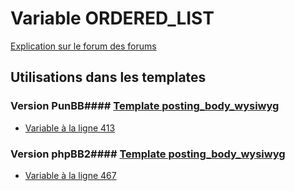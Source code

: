 # Variable ORDERED_LIST
[Explication sur le forum des forums](http://forum.forumactif.com/t294113-listing-des-variables#ORDERED_LIST)
## Utilisations dans les templates
### Version PunBB#### [Template posting_body_wysiwyg](punbb/posting_body_wysiwyg.md)
* [Variable à la ligne 413](../punbb/posting_body_wysiwyg.tpl#L413)
### Version phpBB2#### [Template posting_body_wysiwyg](subsilver/posting_body_wysiwyg.md)
* [Variable à la ligne 467](../subsilver/posting_body_wysiwyg.tpl#L467)